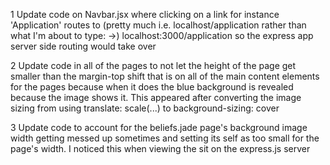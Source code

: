 
1
	Update code on Navbar.jsx where clicking on a link for instance 'Application' routes to (pretty much i.e. localhost/application rather than what I'm about to type: ->) localhost:3000/application so the express app server side routing would take over

2
	Update code in all of the pages to not let the height of the page get smaller than the margin-top shift that is on all of the main content elements for the pages because when it does the blue background is revealed because the image shows it. This appeared after converting the image sizing from using translate: scale(...) to background-sizing: cover

3
	Update code to account for the beliefs.jade page's background image width getting messed up sometimes and setting its self as too small for the page's width. I noticed this when viewing the sit on the express.js server
